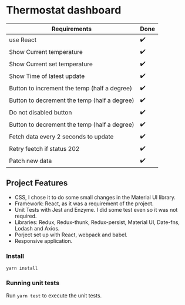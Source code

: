 # Thermostat dashboard

|Requirements                                 |Done    |              
|---------------------------------------------|--------|
|use React                                    | ✔️     |
|Show Current temperature                     | ✔️     |
|Show Current set temperature                 | ✔️     |
|Show Time of latest update                   | ✔️     |
|Button to increment the temp (half a degree) | ✔️     |
|Button to decrement the temp (half a degree) | ✔️     |
|Do not disabled button                       | ✔️     |
|Button to decrement the temp (half a degree) | ✔️     |
|Fetch data every 2 seconds to update         | ✔️     |
|Retry feetch if status 202                   | ✔️     |
|Patch new data                               | ✔️     |

## Project Features

-   CSS, I chose it to do some small changes in the Material UI library.
-   Framework: React, as it was a requirement of the project.
-   Unit Tests with Jest and Enzyme. I did some test even so it was not required.
-   Libraries: Redux, Redux-thunk, Redux-persist, Material UI, Date-fns, Lodash and Axios.
-   Porject set up with React, webpack and babel.
-   Responsive application.

### Install

```
yarn install
```

### Running unit tests

Run  `yarn test`  to execute the unit tests.